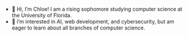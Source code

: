 - 👋 Hi, I’m Chloe! I am a rising sophomore studying computer science at the University of Florida. 
- 👀 I’m interested in AI, web development, and cybersecurity, but am eager to learn about all branches of computer science. 
